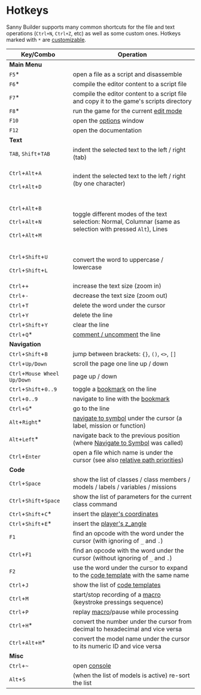 # Hotkeys

Sanny Builder supports many common shortcuts for the file and text operations (`Ctrl+N`, `Ctrl+Z`, etc) as well as some custom ones.  Hotkeys marked with `*` are [customizable](options/hotkeys.md).

| Key/Combo                                                                                                                                                                | Operation                                                                                                            |
| ------------------------------------------------------------------------------------------------------------------------------------------------------------------------ | -------------------------------------------------------------------------------------------------------------------- |
| **Main Menu**                                                                                                                                                            |                                                                                                                      |
| `F5`\*                                                                                                                                                                   | open a file as a script and disassemble                                                                              |
| `F6`\*                                                                                                                                                                   | compile the editor content to a script file                                                                          |
| `F7`\*                                                                                                                                                                   | compile the editor content to a script file and copy it to the game's scripts directory                              |
| `F8`\*                                                                                                                                                                   | run the game for the current [edit mode](../edit-modes/)                                                             |
| `F10`                                                                                                                                                                    | open the [options](options/) window                                                                                  |
| `F12`                                                                                                                                                                    | open the documentation                                                                                               |
| **Text**                                                                                                                                                                 |                                                                                                                      |
| `TAB`, `Shift`+`TAB`                                                                                                                                                     | indent the selected text to the left / right (tab)                                                                   |
| <p><code>Ctrl</code>+<code>Alt</code>+<code>A</code></p><p><code>Ctrl</code>+<code>Alt</code>+<code>D</code></p>                                                         | indent the selected text to the left / right (by one character)                                                      |
| <p><code>Ctrl</code>+<code>Alt</code>+<code>B</code></p><p><code>Ctrl</code>+<code>Alt</code>+<code>N</code></p><p><code>Ctrl</code>+<code>Alt</code>+<code>M</code></p> | toggle different modes of the text selection: Normal, Columnar (same as selection with pressed `Alt`), Lines         |
| <p><code>Ctrl</code>+<code>Shift</code>+<code>U</code></p><p><code>Ctrl</code>+<code>Shift</code>+<code>L</code></p>                                                     | convert the word to uppercase / lowercase                                                                            |
| `Ctrl`+`+`                                                                                                                                                               | increase the text size (zoom in)                                                                                     |
| `Ctrl`+`-`                                                                                                                                                               | decrease the text size (zoom out)                                                                                    |
| `Ctrl`+`T`                                                                                                                                                               | delete the word under the cursor                                                                                     |
| `Ctrl`+`Y`                                                                                                                                                               | delete the line                                                                                                      |
| `Ctrl`+`Shift`+`Y`                                                                                                                                                       | clear the line                                                                                                       |
| `Ctrl`+`Q`\*                                                                                                                                                             | [comment / uncomment](../coding/comments.md) the line                                                                |
| **Navigation**                                                                                                                                                           |                                                                                                                      |
| `Ctrl`+`Shift`+`B`                                                                                                                                                       | jump between brackets: `{}`, `()`, `<>`, `[]`                                                                        |
| `Ctrl`+`Up/Down`                                                                                                                                                         | scroll the page one line up / down                                                                                   |
| `Ctrl`+`Mouse Wheel Up/Down`                                                                                                                                             | page up / down                                                                                                       |
| `Ctrl`+`Shift`+`0..9`                                                                                                                                                    | toggle a [bookmark](features.md#bookmarks-quick-jump) on the line                                                    |
| `Ctrl`+`0..9`                                                                                                                                                            | navigate to line with the [bookmark](features.md#bookmarks-quick-jump)                                               |
| `Ctrl`+`G`\*                                                                                                                                                             | go to the line                                                                                                       |
| `Alt`+`Right`\*                                                                                                                                                          | [navigate to symbol](features.md#navigate-to-symbol) under the cursor (a label, mission or function)                 |
| `Alt`+`Left`\*                                                                                                                                                           | navigate back to the previous position (where [Navigate to Symbol](features.md#navigate-to-symbol) was called)       |
| `Ctrl`+`Enter`                                                                                                                                                           | open a file which name is under the cursor (see also [relative path priorities](../coding/directives.md#usdinclude)) |
| **Code**                                                                                                                                                                 |                                                                                                                      |
| `Ctrl`+`Space`                                                                                                                                                           | show the list of classes / class members / models / labels / variables / missions                                    |
| `Ctrl`+`Shift`+`Space`                                                                                                                                                   | show the list of parameters for the current class command                                                            |
| `Ctrl`+`Shift`+`C`\*                                                                                                                                                     | insert the [player's coordinates](features.md#player-coordinates-management)                                         |
| `Ctrl`+`Shift`+`E`\*                                                                                                                                                     | insert the [player's z_angle](features.md#player-coordinates-management)                                             |
| `F1`                                                                                                                                                                     | find an opcode with the word under the cursor (with ignoring of `_` and `.`)                                         |
| `Ctrl`+`F1`                                                                                                                                                              | find an opcode with the word under the cursor (without ignoring of `_` and `.`)                                      |
| `F2`                                                                                                                                                                     | use the word under the cursor to expand to the [code template](../edit-modes/code-templates.md) with the same name   |
| `Ctrl`+`J`                                                                                                                                                               | show the list of [code templates](../edit-modes/code-templates.md)                                                   |
| `Ctrl`+`M`                                                                                                                                                               | start/stop recording of a [macro ](features.md#keypress-recording-macro)(keystroke pressings sequence)               |
| `Ctrl`+`P`                                                                                                                                                               | replay [macro](features.md#keypress-recording-macro)/pause while processing                                          |
| `Ctrl`+`H`\*                                                                                                                                                             | convert the number under the cursor from decimal to hexadecimal and vice versa                                       |
| `Ctrl`+`Alt`+`H`\*                                                                                                                                                       | convert the model name under the cursor to its numeric ID and vice versa                                             |
| **Misc**                                                                                                                                                                 |                                                                                                                      |
| `Ctrl`+`~`                                                                                                                                                               | open [console](console.md)                                                                                           |
| `Alt`+`S`                                                                                                                                                                | (when the list of models is active) re-sort the list                                                                 |
